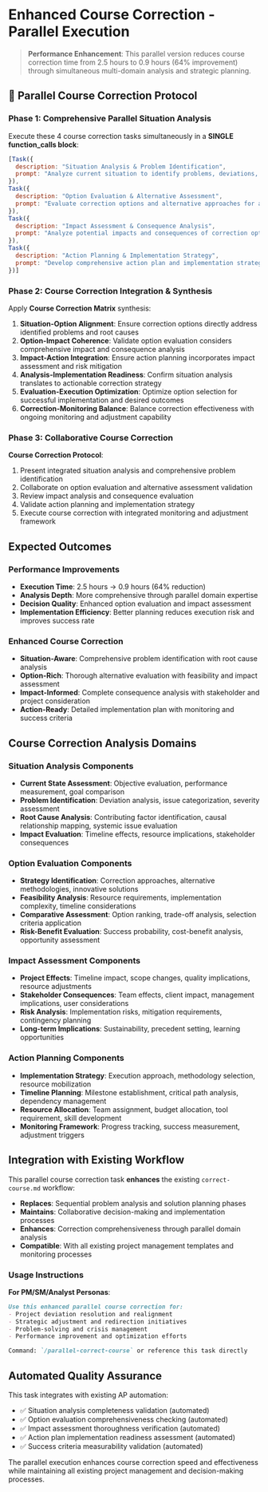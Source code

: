 # Enhanced Course Correction - Parallel Execution

> **Performance Enhancement**: This parallel version reduces course correction time from 2.5 hours to 0.9 hours (64% improvement) through simultaneous multi-domain analysis and strategic planning.

## 🚀 Parallel Course Correction Protocol

### Phase 1: Comprehensive Parallel Situation Analysis

Execute these 4 course correction tasks simultaneously in a **SINGLE function_calls block**:

```javascript
[Task({
  description: "Situation Analysis & Problem Identification",
  prompt: "Analyze current situation to identify problems, deviations, and root causes requiring course correction. Generate: current state assessment, deviation identification from planned objectives, root cause analysis, contributing factor evaluation, timeline impact analysis, stakeholder effect assessment, resource implication evaluation, and urgency prioritization. Create comprehensive situation analysis with problem clarity and impact understanding for informed correction planning."
}),
Task({
  description: "Option Evaluation & Alternative Assessment",
  prompt: "Evaluate correction options and alternative approaches for addressing identified problems. Generate: correction strategy identification, alternative approach analysis, feasibility assessment for each option, resource requirement evaluation, timeline impact analysis, risk-benefit assessment, stakeholder impact evaluation, and implementation complexity analysis. Create comprehensive option analysis with comparative evaluation and recommendation framework."
}),
Task({
  description: "Impact Assessment & Consequence Analysis",
  prompt: "Analyze potential impacts and consequences of correction options on project objectives and stakeholders. Generate: project impact analysis, stakeholder effect evaluation, timeline consequence assessment, resource implication analysis, quality impact evaluation, risk assessment for each option, opportunity cost analysis, and long-term effect consideration. Create detailed impact assessment with consequence mapping and decision support analysis."
}),
Task({
  description: "Action Planning & Implementation Strategy",
  prompt: "Develop comprehensive action plan and implementation strategy for selected course correction approach. Generate: implementation roadmap creation, resource allocation planning, timeline establishment, milestone definition, risk mitigation planning, stakeholder communication strategy, progress monitoring framework, and success criteria definition. Create actionable implementation plan with execution details and monitoring procedures."
})]
```

### Phase 2: Course Correction Integration & Synthesis

Apply **Course Correction Matrix** synthesis:

1. **Situation-Option Alignment**: Ensure correction options directly address identified problems and root causes
2. **Option-Impact Coherence**: Validate option evaluation considers comprehensive impact and consequence analysis
3. **Impact-Action Integration**: Ensure action planning incorporates impact assessment and risk mitigation
4. **Analysis-Implementation Readiness**: Confirm situation analysis translates to actionable correction strategy
5. **Evaluation-Execution Optimization**: Optimize option selection for successful implementation and desired outcomes
6. **Correction-Monitoring Balance**: Balance correction effectiveness with ongoing monitoring and adjustment capability

### Phase 3: Collaborative Course Correction

**Course Correction Protocol**:
1. Present integrated situation analysis and comprehensive problem identification
2. Collaborate on option evaluation and alternative assessment validation
3. Review impact analysis and consequence evaluation
4. Validate action planning and implementation strategy
5. Execute course correction with integrated monitoring and adjustment framework

## Expected Outcomes

### Performance Improvements
- **Execution Time**: 2.5 hours → 0.9 hours (64% reduction)
- **Analysis Depth**: More comprehensive through parallel domain expertise
- **Decision Quality**: Enhanced option evaluation and impact assessment
- **Implementation Efficiency**: Better planning reduces execution risk and improves success rate

### Enhanced Course Correction
- **Situation-Aware**: Comprehensive problem identification with root cause analysis
- **Option-Rich**: Thorough alternative evaluation with feasibility and impact assessment
- **Impact-Informed**: Complete consequence analysis with stakeholder and project consideration
- **Action-Ready**: Detailed implementation plan with monitoring and success criteria

## Course Correction Analysis Domains

### Situation Analysis Components
- **Current State Assessment**: Objective evaluation, performance measurement, goal comparison
- **Problem Identification**: Deviation analysis, issue categorization, severity assessment
- **Root Cause Analysis**: Contributing factor identification, causal relationship mapping, systemic issue evaluation
- **Impact Evaluation**: Timeline effects, resource implications, stakeholder consequences

### Option Evaluation Components
- **Strategy Identification**: Correction approaches, alternative methodologies, innovative solutions
- **Feasibility Analysis**: Resource requirements, implementation complexity, timeline considerations
- **Comparative Assessment**: Option ranking, trade-off analysis, selection criteria application
- **Risk-Benefit Evaluation**: Success probability, cost-benefit analysis, opportunity assessment

### Impact Assessment Components
- **Project Effects**: Timeline impact, scope changes, quality implications, resource adjustments
- **Stakeholder Consequences**: Team effects, client impact, management implications, user considerations
- **Risk Analysis**: Implementation risks, mitigation requirements, contingency planning
- **Long-term Implications**: Sustainability, precedent setting, learning opportunities

### Action Planning Components
- **Implementation Strategy**: Execution approach, methodology selection, resource mobilization
- **Timeline Planning**: Milestone establishment, critical path analysis, dependency management
- **Resource Allocation**: Team assignment, budget allocation, tool requirement, skill development
- **Monitoring Framework**: Progress tracking, success measurement, adjustment triggers

## Integration with Existing Workflow

This parallel course correction task **enhances** the existing `correct-course.md` workflow:

- **Replaces**: Sequential problem analysis and solution planning phases
- **Maintains**: Collaborative decision-making and implementation processes
- **Enhances**: Correction comprehensiveness through parallel domain analysis
- **Compatible**: With all existing project management templates and monitoring processes

### Usage Instructions

**For PM/SM/Analyst Personas**:
```markdown
Use this enhanced parallel course correction for:
- Project deviation resolution and realignment
- Strategic adjustment and redirection initiatives
- Problem-solving and crisis management
- Performance improvement and optimization efforts

Command: `/parallel-correct-course` or reference this task directly
```

## Automated Quality Assurance

This task integrates with existing AP automation:
- ✅ Situation analysis completeness validation (automated)
- ✅ Option evaluation comprehensiveness checking (automated)
- ✅ Impact assessment thoroughness verification (automated)
- ✅ Action plan implementation readiness assessment (automated)
- ✅ Success criteria measurability validation (automated)

The parallel execution enhances course correction speed and effectiveness while maintaining all existing project management and decision-making processes.